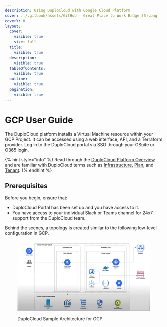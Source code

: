 ```yaml
---
description: Using DuploCloud with Google Cloud Platform
cover: ../.gitbook/assets/GitHub - Great Place to Work Badge (5).png
coverY: 0
layout:
  cover:
    visible: true
    size: full
  title:
    visible: true
  description:
    visible: true
  tableOfContents:
    visible: true
  outline:
    visible: true
  pagination:
    visible: true
---
```


# GCP User Guide

The DuploCloud platform installs a Virtual Machine resource within your GCP Project. It can be accessed using a web interface, API, and a Terraform provider. Log in to the DuploCloud portal via SSO through your GSuite or O365 login.&#x20;

{% hint style="info" %}
Read through the [DuploCloud Platform Overview](../) and are familiar with DuploCloud terms such as [Infrastructure](../welcome-to-duplocloud/application-focussed-interface/duplocloud-common-components/infrastructure.md), [Plan](../welcome-to-duplocloud/application-focussed-interface/duplocloud-common-components/plan.md), and [Tenant](../welcome-to-duplocloud/application-focussed-interface/duplocloud-common-components/tenant.md).
{% endhint %}

## Prerequisites

Before you begin, ensure that:

* DuploCloud Portal has been set up and you have access to it.
* You have access to your individual Slack or Teams channel for 24x7 support from the DuploCloud team.

Behind the scenes, a topology is created similar to the following low-level configuration in GCP.

<figure><img src="../.gitbook/assets/GCP_Rough_Top.png" alt=""><figcaption><p>DuploCloud Sample Architecture for GCP</p></figcaption></figure>
